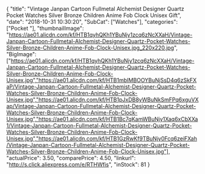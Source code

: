 {
	"title": "Vintage Janpan Cartoon Fullmetal Alchemist Designer Quartz Pocket Watches Silver Bronze Children Anime Fob Clock Unisex Gift",
	"date": "2018-10-31 10:30:20",
	"SubCat": ["Watches"],
	"categories": ["Pocket "],
	"thumbnailImage": "https://ae01.alicdn.com/kf/HTB1qyhQKh1YBuNjy1zcq6zNcXXaH/Vintage-Janpan-Cartoon-Fullmetal-Alchemist-Designer-Quartz-Pocket-Watches-Silver-Bronze-Children-Anime-Fob-Clock-Unisex.jpg_220x220.jpg",
	"BigImage": ["https://ae01.alicdn.com/kf/HTB1qyhQKh1YBuNjy1zcq6zNcXXaH/Vintage-Janpan-Cartoon-Fullmetal-Alchemist-Designer-Quartz-Pocket-Watches-Silver-Bronze-Children-Anime-Fob-Clock-Unisex.jpg","https://ae01.alicdn.com/kf/HTB1mbIMBOOYBuNjSsD4q6zSkFXaP/Vintage-Janpan-Cartoon-Fullmetal-Alchemist-Designer-Quartz-Pocket-Watches-Silver-Bronze-Children-Anime-Fob-Clock-Unisex.jpg","https://ae01.alicdn.com/kf/HTB1pJxDB8yWBuNkSmFPq6xguVXap/Vintage-Janpan-Cartoon-Fullmetal-Alchemist-Designer-Quartz-Pocket-Watches-Silver-Bronze-Children-Anime-Fob-Clock-Unisex.jpg","https://ae01.alicdn.com/kf/HTB1Bc7qKamWBuNjy1Xaq6xCbXXa1/Vintage-Janpan-Cartoon-Fullmetal-Alchemist-Designer-Quartz-Pocket-Watches-Silver-Bronze-Children-Anime-Fob-Clock-Unisex.jpg","https://ae01.alicdn.com/kf/HTB1GzRwKf9TBuNjy0Fcq6zeiFXah/Vintage-Janpan-Cartoon-Fullmetal-Alchemist-Designer-Quartz-Pocket-Watches-Silver-Bronze-Children-Anime-Fob-Clock-Unisex.jpg"],
	"actualPrice": 3.50,
	"comparePrice": 4.50,
	"linkurl": "http://s.click.aliexpress.com/e/RTHWfis",
	"inStock": 81
}
